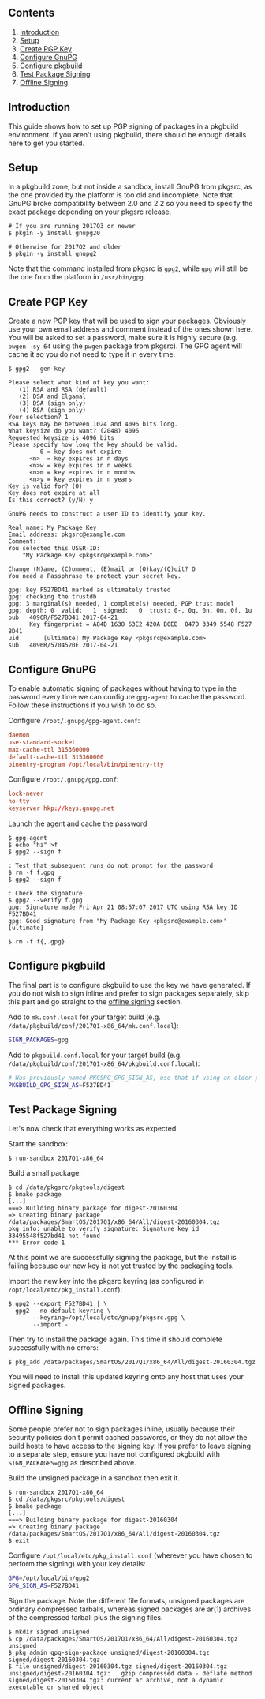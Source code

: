 ## Contents

1. <a href="#introduction">Introduction</a>
1. <a href="#setup">Setup</a>
1. <a href="#create-pgp-key">Create PGP Key</a>
1. <a href="#configure-gnupg">Configure GnuPG</a>
1. <a href="#configure-pkgbuild">Configure pkgbuild</a>
1. <a href="#test-package-signing">Test Package Signing</a>
1. <a href="#offline-signing">Offline Signing</a>

<a name="introduction"/>

## Introduction

This guide shows how to set up PGP signing of packages in a pkgbuild
environment.  If you aren't using pkgbuild, there should be enough details here
to get you started.

<a name="setup"/>

## Setup

In a pkgbuild zone, but not inside a sandbox, install GnuPG from pkgsrc, as the
one provided by the platform is too old and incomplete.  Note that GnuPG broke
compatibility between 2.0 and 2.2 so you need to specify the exact package
depending on your pkgsrc release.

```console
# If you are running 2017Q3 or newer
$ pkgin -y install gnupg20

# Otherwise for 2017Q2 and older
$ pkgin -y install gnupg2
```

Note that the command installed from pkgsrc is `gpg2`, while `gpg` will still
be the one from the platform in `/usr/bin/gpg`.

<a name="create-pgp-key"/>

## Create PGP Key

Create a new PGP key that will be used to sign your packages.  Obviously use
your own email address and comment instead of the ones shown here.  You will be
asked to set a password, make sure it is highly secure (e.g. `pwgen -sy 64`
using the `pwgen` package from pkgsrc).  The GPG agent will cache it so you do
not need to type it in every time.

```console
$ gpg2 --gen-key

Please select what kind of key you want:
   (1) RSA and RSA (default)
   (2) DSA and Elgamal
   (3) DSA (sign only)
   (4) RSA (sign only)
Your selection? 1
RSA keys may be between 1024 and 4096 bits long.
What keysize do you want? (2048) 4096
Requested keysize is 4096 bits
Please specify how long the key should be valid.
         0 = key does not expire
      <n>  = key expires in n days
      <n>w = key expires in n weeks
      <n>m = key expires in n months
      <n>y = key expires in n years
Key is valid for? (0)
Key does not expire at all
Is this correct? (y/N) y

GnuPG needs to construct a user ID to identify your key.

Real name: My Package Key
Email address: pkgsrc@example.com
Comment:
You selected this USER-ID:
    "My Package Key <pkgsrc@example.com>"

Change (N)ame, (C)omment, (E)mail or (O)kay/(Q)uit? O
You need a Passphrase to protect your secret key.

gpg: key F527BD41 marked as ultimately trusted
gpg: checking the trustdb
gpg: 3 marginal(s) needed, 1 complete(s) needed, PGP trust model
gpg: depth: 0  valid:   1  signed:   0  trust: 0-, 0q, 0n, 0m, 0f, 1u
pub   4096R/F527BD41 2017-04-21
      Key fingerprint = A84D 1638 63E2 420A B0EB  047D 3349 5548 F527 BD41
uid       [ultimate] My Package Key <pkgsrc@example.com>
sub   4096R/5704520E 2017-04-21
```

<a name="configure-gnupg"/>

## Configure GnuPG

To enable automatic signing of packages without having to type in the password
every time we can configure `gpg-agent` to cache the password.  Follow these
instructions if you wish to do so.

Configure `/root/.gnupg/gpg-agent.conf`:

```conf
daemon
use-standard-socket
max-cache-ttl 315360000
default-cache-ttl 315360000
pinentry-program /opt/local/bin/pinentry-tty
```

Configure `/root/.gnupg/gpg.conf`:

```conf
lock-never
no-tty
keyserver hkp://keys.gnupg.net
```

Launch the agent and cache the password

```console
$ gpg-agent
$ echo "hi" >f
$ gpg2 --sign f

: Test that subsequent runs do not prompt for the password
$ rm -f f.gpg
$ gpg2 --sign f

: Check the signature
$ gpg2 --verify f.gpg
gpg: Signature made Fri Apr 21 08:57:07 2017 UTC using RSA key ID F527BD41
gpg: Good signature from "My Package Key <pkgsrc@example.com>" [ultimate]

$ rm -f f{,.gpg}
```

<a name="configure-pkgbuild"/>

## Configure pkgbuild

The final part is to configure pkgbuild to use the key we have generated.  If
you do not wish to sign inline and prefer to sign packages separately, skip
this part and go straight to the <a href="#offline-signing">offline signing</a>
section.

Add to `mk.conf.local` for your target build (e.g.
`/data/pkgbuild/conf/2017Q1-x86_64/mk.conf.local`):

```bash
SIGN_PACKAGES=gpg
```

Add to `pkgbuild.conf.local` for your target build (e.g.
`/data/pkgbuild/conf/2017Q1-x86_64/pkgbuild.conf.local`):

```bash
# Was previously named PKGSRC_GPG_SIGN_AS, use that if using an older pkgbuild.
PKGBUILD_GPG_SIGN_AS=F527BD41
```

<a name="test-package-signing"/>

## Test Package Signing

Let's now check that everything works as expected.

Start the sandbox:

```console
$ run-sandbox 2017Q1-x86_64
```

Build a small package:

```console
$ cd /data/pkgsrc/pkgtools/digest
$ bmake package
[...]
===> Building binary package for digest-20160304
=> Creating binary package /data/packages/SmartOS/2017Q1/x86_64/All/digest-20160304.tgz
pkg_info: unable to verify signature: Signature key id 33495548f527bd41 not found
*** Error code 1
```

At this point we are successfully signing the package, but the install is
failing because our new key is not yet trusted by the packaging tools.

Import the new key into the pkgsrc keyring (as configured in
`/opt/local/etc/pkg_install.conf`):

```console
$ gpg2 --export F527BD41 | \
  gpg2 --no-default-keyring \
       --keyring=/opt/local/etc/gnupg/pkgsrc.gpg \
       --import -
```

Then try to install the package again.  This time it should complete
successfully with no errors:

```console
$ pkg_add /data/packages/SmartOS/2017Q1/x86_64/All/digest-20160304.tgz
```

You will need to install this updated keyring onto any host that uses your
signed packages.

<a name="offline-signing"/>

## Offline Signing

Some people prefer not to sign packages inline, usually because their security
policies don't permit cached passwords, or they do not allow the build hosts to
have access to the signing key.  If you prefer to leave signing to a separate
step, ensure you have not configured pkgbuild with `SIGN_PACKAGES=gpg` as
described above.

Build the unsigned package in a sandbox then exit it.

```console
$ run-sandbox 2017Q1-x86_64
$ cd /data/pkgsrc/pkgtools/digest
$ bmake package
[...]
===> Building binary package for digest-20160304
=> Creating binary package /data/packages/SmartOS/2017Q1/x86_64/All/digest-20160304.tgz
$ exit
```

Configure `/opt/local/etc/pkg_install.conf` (wherever you have chosen to
perform the signing) with your key details:

```bash
GPG=/opt/local/bin/gpg2
GPG_SIGN_AS=F527BD41
```

Sign the package.  Note the different file formats, unsigned packages are
ordinary compressed tarballs, whereas signed packages are ar(1) archives of the
compressed tarball plus the signing files.

```console
$ mkdir signed unsigned
$ cp /data/packages/SmartOS/2017Q1/x86_64/All/digest-20160304.tgz unsigned
$ pkg_admin gpg-sign-package unsigned/digest-20160304.tgz signed/digest-20160304.tgz
$ file unsigned/digest-20160304.tgz signed/digest-20160304.tgz
unsigned/digest-20160304.tgz:	gzip compressed data - deflate method
signed/digest-20160304.tgz:	current ar archive, not a dynamic executable or shared object
```
